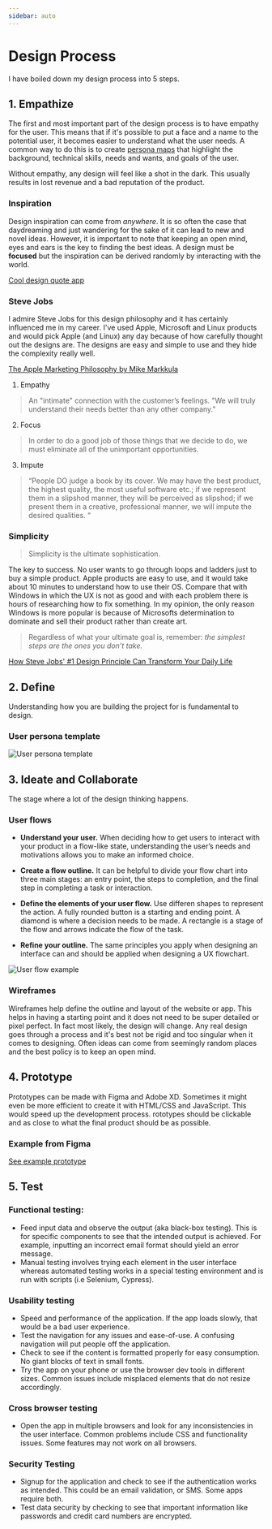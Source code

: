 ```yaml
---
sidebar: auto
---
```


# Design Process

I have boiled down my design process into 5 steps. 

## 1. Empathize
The first and most important part of the design process is to have empathy for the user. This means that if it's possible to put a face and a name to the potential user, it becomes easier to understand what the user needs.  A common way to do this is to create [persona maps]() that highlight the background, technical skills, needs and wants, and goals of the user.  

Without empathy, any design will feel like a shot in the dark. This usually results in lost revenue and a bad reputation of the product. 

### Inspiration
Design inspiration can come from *anywhere*.  It is so often the case that daydreaming and just wandering for the sake of it can lead to new and novel ideas.  However, it is important to note that keeping an open mind, eyes and ears is the key to finding the best ideas.  A design must be **focused** but the inspiration can be derived randomly by interacting with the world. 

[Cool design quote app](https://quotesondesign.com/)

### Steve Jobs
I admire Steve Jobs for this design philosophy and it has certainly influenced me in my career. I've used Apple, Microsoft and Linux products and would pick Apple (and Linux) any day because of how carefully thought out the designs are.  The designs are easy and simple to use and they hide the complexity really well.

[The Apple Marketing Philosophy by Mike Markkula](https://1000manifestos.com/mike-markkula-the-apple-marketing-philosophy/)

1. Empathy
>An "intimate" connection with the customer’s feelings. "We will truly understand their needs better than any other company."

2. Focus
>In order to do a good job of those things that we decide to do, we must eliminate all of the unimportant opportunities.

3. Impute
>“People DO judge a book by its cover. We may have the best product, the highest quality, the most useful software etc.; if we represent them in a slipshod manner, they will be perceived as slipshod; if we present them in a creative, professional manner, we will impute the desired qualities. “

### Simplicity

>Simplicity is the ultimate sophistication.

The key to success.  No user wants to go through loops and ladders just to buy a simple product.  Apple products are easy to use, and it would take about 10 minutes to understand how to use their OS.  Compare that with Windows in which the UX is not as good and with each problem there is hours of researching how to fix something.  In my opinion, the only reason Windows is more popular is because of Microsofts determination to dominate and sell their product rather than create art.

>Regardless of what your ultimate goal is, remember: *the simplest steps are the ones you don’t take.*

[How Steve Jobs' #1 Design Principle Can Transform Your Daily Life](https://www.entrepreneur.com/article/369186)

## 2. Define
Understanding how you are building the project for is fundamental to design. 

### User persona template
![User persona template](/images/work/design-process/persona-map-template.jpg)

## 3. Ideate and Collaborate
The stage where a lot of the design thinking happens. 

### User flows

- **Understand your user.** When deciding how to get users to interact with your product in a flow-like state, understanding the user’s needs and motivations allows you to make an informed choice.

- **Create a flow outline.** It can be helpful to divide your flow chart into three main stages: an entry point, the steps to completion, and the final step in completing a task or interaction.

- **Define the elements of your user flow.**  Use differen shapes to represent the action.  A fully rounded button is a starting and ending point.  A diamond is where a decision needs to be made.  A rectangle is a stage of the flow and arrows indicate the flow of the task. 

- **Refine your outline.** The same principles you apply when designing an interface can and should be applied when designing a UX flowchart.

![User flow example](/images/work/design-process/user-flow-example.png)

### Wireframes
Wireframes help define the outline and layout of the website or app.  This helps in having a starting point and it does not need to be super detailed or pixel perfect.  In fact most likely, the design will change.  Any real design goes through a process and it's best not be rigid and too singular when it comes to designing. Often ideas can come from seemingly random places and the best policy is to keep an open mind. 

## 4. Prototype
Prototypes can be made with Figma and Adobe XD.  Sometimes it might even be more efficient to create it with HTML/CSS and JavaScript. This would speed up the development process. rototypes should be clickable and as close to what the final product should be as possible.

### Example from Figma
[See example prototype](https://www.figma.com/proto/lo3ommF09WtHsnwajQ7kLo/Prototyping-in-Figma?scaling=scale-down&page-id=0%3A1&starting-point-node-id=0%3A2&node-id=0%3A78)

## 5. Test

### Functional testing:
- Feed input data and observe the output (aka black-box testing). This is for specific components to see that the intended output is achieved. For example, inputting an incorrect email format should yield an error message.
- Manual testing involves trying each element in the user interface whereas automated testing works in a special testing environment and is run with scripts (i.e Selenium, Cypress).

### Usability testing
- Speed and performance of the application. If the app loads slowly, that would be a bad user experience.
- Test the navigation for any issues and ease-of-use. A confusing navigation will put people off the application.
- Check to see if the content is formatted properly for easy consumption. No giant blocks of text in small fonts.
- Try the app on your phone or use the browser dev tools in different sizes. Common issues include misplaced elements that do not resize accordingly.

### Cross browser testing
- Open the app in multiple browsers and look for any inconsistencies in the user interface. Common problems include CSS and functionality issues. Some features may not work on all browsers.

### Security Testing
- Signup for the application and check to see if the authentication works as intended. This could be an email validation, or SMS. Some apps require both.
- Test data security by checking to see that important information like passwords and credit card numbers are encrypted.
